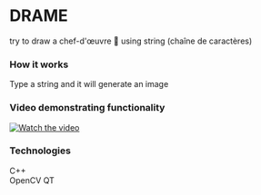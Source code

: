 # DRAME
try to draw a chef-d'œuvre :art: using string (chaîne de caractères) 

### How it works
Type a string and it will generate an image

### Video demonstrating functionality


[![Watch the video](https://img.youtube.com/vi/hGvOX1pFYuk/hqdefault.jpg)](https://youtu.be/hGvOX1pFYuk)


### Technologies
C++  
OpenCV 
QT 

